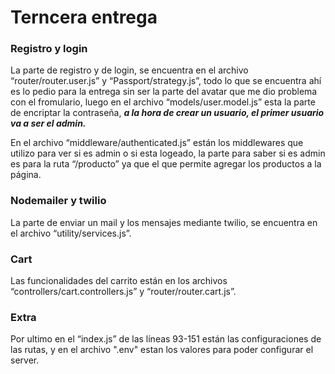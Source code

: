 
# Terncera entrega

### Registro y login

La parte de registro y de login, se encuentra en el archivo “router/router.user.js” y “Passport/strategy.js”, todo lo que se encuentra ahí es lo pedio para la entrega sin ser la parte del avatar que me dio problema con el fromulario, luego en el archivo “models/user.model.js” esta la parte de encriptar la contraseña, ***a la hora de crear un usuario, el primer usuario va a ser el admin.***

En el archivo “middleware/authenticated.js” están los middlewares que utilizo para ver si es admin o si esta logeado, la parte para saber si es admin es para la ruta “/producto” ya que el que permite agregar los productos a la página.

### Nodemailer y twilio
La parte de enviar un mail y los mensajes mediante twilio, se encuentra en el archivo “utility/services.js”.

### Cart
Las funcionalidades del carrito están en los archivos “controllers/cart.controllers.js” y “router/router.cart.js”.

### Extra

Por ultimo en el “index.js” de las líneas 93-151 están las configuraciones de las rutas, y en el archivo ".env" estan los valores para poder configurar el server.

